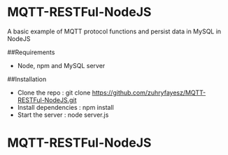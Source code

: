 # MQTT-RESTFul-NodeJS
A basic example of MQTT protocol functions and persist data in MySQL in NodeJS

##Requirements
* Node, npm and MySQL server

##Installation

* Clone the repo : git clone  https://github.com/zuhryfayesz/MQTT-RESTFul-NodeJS.git
* Install dependencies : npm install  
* Start the server : node server.js
# MQTT-RESTFul-NodeJS
